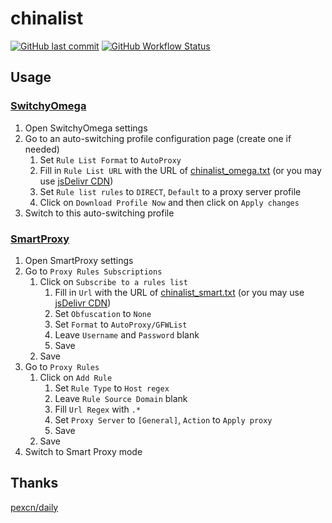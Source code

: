 # chinalist
[![GitHub last commit](https://img.shields.io/github/last-commit/Rongronggg9/chinalist?label=updated)](https://github.com/Rongronggg9/chinalist/commits)
[![GitHub Workflow Status](https://img.shields.io/github/actions/workflow/status/Rongronggg9/chinalist/update-chinalist.yml)](https://github.com/Rongronggg9/chinalist/actions/workflows/update-chinalist.yml)

## Usage
### [SwitchyOmega](https://github.com/FelisCatus/SwitchyOmega)
1. Open SwitchyOmega settings
1. Go to an auto-switching profile configuration page (create one if needed)
    1. Set `Rule List Format` to `AutoProxy`
    1. Fill in `Rule List URL` with the URL of [chinalist_omega.txt](https://raw.githubusercontent.com/Rongronggg9/chinalist/main/chinalist_omega.txt) 
    (or you may use [jsDelivr CDN](https://cdn.jsdelivr.net/gh/Rongronggg9/chinalist@latest/chinalist_omega.txt))
    1. Set `Rule list rules` to `DIRECT`, `Default` to a proxy server profile
    1. Click on `Download Profile Now` and then click on `Apply changes`
1. Switch to this auto-switching profile

### [SmartProxy](https://github.com/salarcode/SmartProxy)
1. Open SmartProxy settings
1. Go to `Proxy Rules Subscriptions`
    1. Click on `Subscribe to a rules list`
        1. Fill in `Url` with the URL of [chinalist_smart.txt](https://raw.githubusercontent.com/Rongronggg9/chinalist/main/chinalist_smart.txt) 
        (or you may use [jsDelivr CDN](https://cdn.jsdelivr.net/gh/Rongronggg9/chinalist@latest/chinalist_smart.txt))
        1. Set `Obfuscation` to `None`
        1. Set `Format` to `AutoProxy/GFWList`
        1. Leave `Username` and `Password` blank
        1. Save
    1. Save
1. Go to `Proxy Rules`
    1. Click on `Add Rule`
        1. Set `Rule Type` to `Host regex`
        1. Leave `Rule Source Domain` blank
        1. Fill `Url Regex` with `.*`
        1. Set `Proxy Server` to `[General]`, `Action` to `Apply proxy`
        1. Save
    1. Save
1. Switch to Smart Proxy mode


## Thanks
[pexcn/daily](https://github.com/pexcn/daily)